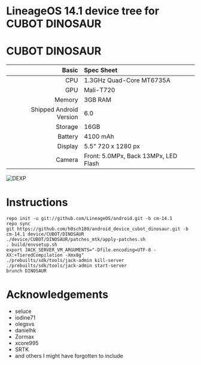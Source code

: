 # LineageOS 14.1 device tree for CUBOT DINOSAUR 

CUBOT DINOSAUR
==============

Basic   | Spec Sheet
-------:|:-------------------------
CPU     | 1.3GHz Quad-Core MT6735A
GPU     | Mali-T720
Memory  | 3GB RAM
Shipped Android Version | 6.0
Storage | 16GB
Battery | 4100 mAh
Display | 5.5" 720 x 1280 px
Camera  | Front: 5.0MPx, Back 13MPx, LED Flash

![DEXP](https://github.com/h0sch180/android_device_cubot_dinosaur/blob/cm-14.1/cubot_dinosaur.jpg "Cubot Dinosaur")

# Instructions
```
repo init -u git://github.com/LineageOS/android.git -b cm-14.1
repo sync
git https://github.com/h0sch180/android_device_cubot_dinosaur.git -b cm-14.1 device/CUBOT/DINOSAUR
./device/CUBOT/DINOSAUR/patches_mtk/apply-patches.sh
. build/envsetup.sh
export JACK_SERVER_VM_ARGUMENTS="-Dfile.encoding=UTF-8 -XX:+TieredCompilation -Xmx8g"
./prebuilts/sdk/tools/jack-admin kill-server
./prebuilts/sdk/tools/jack-admin start-server
brunch DINOSAUR
```

# Acknowledgements

* seluce
* iodine71
* olegsvs
* danielhk
* Zormax
* xcore995
* SRTK
* and others I might have forgotten to include
